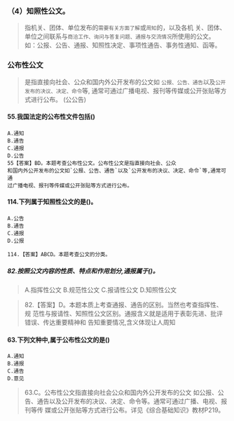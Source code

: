 ### （4）知照性公文。
>   指机关、团体、单位发布的`需要有关方面了解`或`周知`的，以及各机
    关、团体、单位之间联系与`商洽工作、询问与答复问题、通报与交流情况`所使用的公文。
    如：公报、公告、通报、知照性决定、事项性通告、事务性通知、函等。

### 公布性公文
>   是指直接向社会、公众和国内外公开发布的公文如
`公报、公告、通告`以及`公开发布的决议、决定、命令`等,
通常可通过广播电视、报刊等传媒或公开张贴等方式进行公布。
    (公公告)
    
#### 55.我国法定的公布性文件包括()
    A.通知
    B.通告
    C.通报
    D.公告
    55【答案】BD。本题考查公布性公文。公布性公文是指直接向社会、公众
    和国内外公开发布的公文如`公报、公告、通告`以及`公开发布的决议、决定、命令`等,通常可通
    过广播电视、报刊等传媒或公开张贴等方式进行公布。

#### 114.下列属于知照性公文的是()。
    A.公告
    B.通告
    C.通报
    D.公报
    
    114.【答案】ABCD。本题考查公文的分类。

##### 82.按照公文内容的性质、特点和作用划分,通报属于()。
>   A.指挥性公文
    B.规范性公文
    C.报请性公文
    D.知照性公文
    
>   82.【答案】D。本题本质上考查通报、通告的区别。当然也考查指挥性、规
    范性与报请性、知照性公文区别。通报含义就是适用于表彰先进、批评错误、传达重要精神和
    告知重要情况,含义体现让人周知
    
#### 63.下列文种中,属于公布性公文的是()
    A.通知
    B.通报
    C.通告
    D.意见
>   63.C。公布性公文指直接向社会公众和国内外公开发布的公文
    如公报、公告、通告以及公开发布的决议、决定、命令等。通常可通过广播、电视、报刊等传
    媒或公开张贴等方式进行公布。详见《综合基础知识》教材P219。



























    